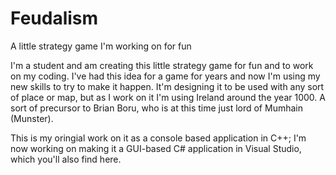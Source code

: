 # Feudalism
A little strategy game I'm working on for fun

I'm a student and am creating this little strategy game for fun and to work on my coding. 
I've had this idea for a game for years and now I'm using my new skills to try to make it happen.
It'm designing it to be used with any sort of place or map, but as I work on it I'm using Ireland around the year 1000.
A sort of precursor to Brian Boru, who is at this time just lord of Mumhain (Munster).

This is my oringial work on it as a console based application in C++; I'm now working on making it a GUI-based C# application in Visual Studio, which you'll also find here.
